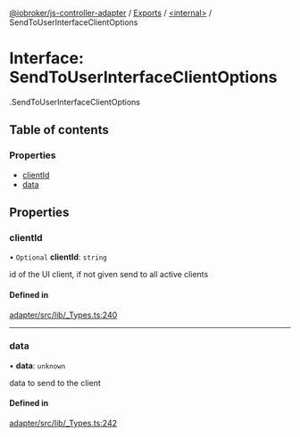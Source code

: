 [@iobroker/js-controller-adapter](../README.md) / [Exports](../modules.md) / [<internal\>](../modules/internal_.md) / SendToUserInterfaceClientOptions

# Interface: SendToUserInterfaceClientOptions

[<internal>](../modules/internal_.md).SendToUserInterfaceClientOptions

## Table of contents

### Properties

- [clientId](internal_.SendToUserInterfaceClientOptions.md#clientid)
- [data](internal_.SendToUserInterfaceClientOptions.md#data)

## Properties

### clientId

• `Optional` **clientId**: `string`

id of the UI client, if not given send to all active clients

#### Defined in

[adapter/src/lib/_Types.ts:240](https://github.com/ioBroker/ioBroker.js-controller/blob/1cfd77e8/packages/adapter/src/lib/_Types.ts#L240)

___

### data

• **data**: `unknown`

data to send to the client

#### Defined in

[adapter/src/lib/_Types.ts:242](https://github.com/ioBroker/ioBroker.js-controller/blob/1cfd77e8/packages/adapter/src/lib/_Types.ts#L242)
